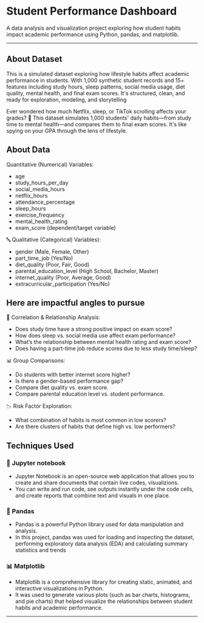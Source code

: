 # Student Performance Dashboard 

A data analysis and visualization project exploring how student habits impact academic performance using Python, pandas, and matplotlib.

---
## About Dataset
This is a simulated dataset exploring how lifestyle habits affect academic performance in students. With 1,000 synthetic student records and 15+ features including study hours, sleep patterns, social media usage, diet quality, mental health, and final exam scores. It's structured, clean, and ready for exploration, modeling, and storytelling

Ever wondered how much Netflix, sleep, or TikTok scrolling affects your grades? 👀 This dataset simulates 1,000 students' daily habits—from study time to mental health—and compares them to final exam scores. It's like spying on your GPA through the lens of lifestyle.

## About Data
Quantitative (Numerical) Variables:
- age
- study_hours_per_day
- social_media_hours
- netflix_hours
- attendance_percentage
- sleep_hours
- exercise_frequency
- mental_health_rating
- exam_score (dependent/target variable)

🔤 Qualitative (Categorical) Variables):
- gender (Male, Female, Other)
- part_time_job (Yes/No)
- diet_quality (Poor, Fair, Good)
- parental_education_level (High School, Bachelor, Master)
- internet_quality (Poor, Average, Good)
- extracurricular_participation (Yes/No)

## Here are impactful angles to pursue

🔎 Correlation & Relationship Analysis:
- Does study time have a strong positive impact on exam score? 
- How does sleep vs. social media use affect exam performance?
- What’s the relationship between mental health rating and exam score?
- Does having a part-time job reduce scores due to less study time/sleep?

📊 Group Comparisons:
- Do students with better internet score higher?
- Is there a gender-based performance gap?
- Compare diet quality vs. exam score.
- Compare parental education level vs. student performance.

📉 Risk Factor Exploration:
- What combination of habits is most common in low scorers?
- Are there clusters of habits that define high vs. low performers?
  
## Techniques Used
### 🧪 Jupyter notebook
 - Jupyter Notebook is an open-source web application that allows you to create and share documents that contain live codes, visualizions.
 - You can write and run code, see outputs instantly under the code cells, and create reports that combine text and visuals in one place.
 
### 🐼 Pandas
- Pandas is a powerful Python library used for data manipulation and analysis.
- In this project, pandas was used for loading and inspecting the dataset, performing exploratory data analysis (EDA) and calculating summary statistics and trends

### 📊 Matplotlib
- Matplotlib is a comprehensive library for creating static, animated, and interactive visualizations in Python.
- It was used to generate various plots (such as bar charts, histograms, and pie charts) that helped visualize the relationships between student habits and academic performance.

---
